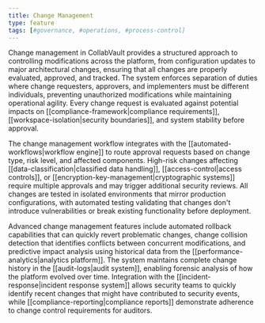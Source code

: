 ```yaml
---
title: Change Management
type: feature
tags: [#governance, #operations, #process-control]
---
```


Change management in CollabVault provides a structured approach to controlling modifications across the platform, from configuration updates to major architectural changes, ensuring that all changes are properly evaluated, approved, and tracked. The system enforces separation of duties where change requesters, approvers, and implementers must be different individuals, preventing unauthorized modifications while maintaining operational agility. Every change request is evaluated against potential impacts on [[compliance-framework|compliance requirements]], [[workspace-isolation|security boundaries]], and system stability before approval.

The change management workflow integrates with the [[automated-workflows|workflow engine]] to route approval requests based on change type, risk level, and affected components. High-risk changes affecting [[data-classification|classified data handling]], [[access-control|access controls]], or [[encryption-key-management|cryptographic systems]] require multiple approvals and may trigger additional security reviews. All changes are tested in isolated environments that mirror production configurations, with automated testing validating that changes don't introduce vulnerabilities or break existing functionality before deployment.

Advanced change management features include automated rollback capabilities that can quickly revert problematic changes, change collision detection that identifies conflicts between concurrent modifications, and predictive impact analysis using historical data from the [[performance-analytics|analytics platform]]. The system maintains complete change history in the [[audit-logs|audit system]], enabling forensic analysis of how the platform evolved over time. Integration with the [[incident-response|incident response system]] allows security teams to quickly identify recent changes that might have contributed to security events, while [[compliance-reporting|compliance reports]] demonstrate adherence to change control requirements for auditors.